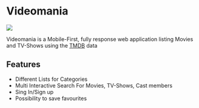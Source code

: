 # Videomania

![](../main/screen.png)

Videomania is a Mobile-First, fully response web application listing Movies and TV-Shows using the [TMDB](https://www.themoviedb.org) data

## Features
* Different Lists for Categories
* Multi Interactive Search For Movies, TV-Shows, Cast members
* Sing In/Sign up 
* Possibility to save favourites 
